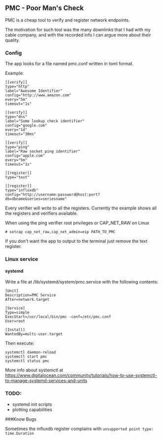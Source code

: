 ## PMC - Poor Man's Check
PMC is a cheap tool to verify and register network endpoints.

The motivation for such tool was the many downlinks that I had with my cable company, and with the recorded info I can argue more about their quality.

### Config
The app looks for a file named pmc.conf written in toml format.

Example:

```
[[verify]]
type="http"
label="Awesome Identifier"
config="http://www.amazon.com"
every="5m"
timeout="1s"

[[verify]]
type="dns"
label="Some lookup check identifier"
config="google.com"
every="1d"
timeout="30ms"

[[verify]]
type="ping"
label="Raw socket ping identifier"
config="apple.com"
every="5m"
timeout="1s"

[[register]]
type="text"

[[register]]
type="influxdb"
config="http://username:password@host:port?db=dbname&series=seriesname"
```
Every verifier will write to all the registers.
Currently the example shows all the registers and verifiers available.

When using the ping verifier root privileges or CAP_NET_RAW on Linux

```
# setcap cap_net_raw,cap_net_admin=eip PATH_TO_PMC
```

If you don't want the app to output to the terminal just remove the text register.

### Linux service

#### systemd

Write a file at /lib/systemd/system/pmc.service with the following contents:

```
[Unit]
Description=PMC Service
After=network.target

[Service]
Type=simple
ExecStart=/usr/local/bin/pmc -conf=/etc/pmc.conf
User=root

[Install]
WantedBy=multi-user.target
```
Then execute:

``` 
systemctl daemon-reload 
systemctl start pmc
systemctl status pmc
```


More info about systemctl at https://www.digitalocean.com/community/tutorials/how-to-use-systemctl-to-manage-systemd-services-and-units

### TODO:

- systemd init scripts
- plotting capabilities
	
###Know Bugs

Sometimes the influxdb register complains with ```unsupported point type: time.Duration```
